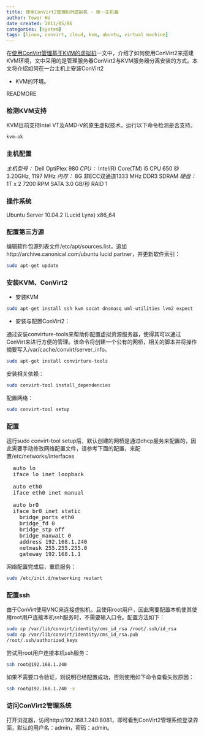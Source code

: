 ```yaml
---
title: 使用ConVirt2管理KVM虚拟机 - 单一主机篇
author: Tower He
date_created: 2011/05/06
categories: [system]
tags: [linux, convirt, cloud, kvm, ubuntu, virtual machine]
---
```


在[使用ConVirt管理基于KVM的虚拟机](http://hetao.im/2011/04/04/%E4%BD%BF%E7%94%A8convirt%E7%AE%A1%E7%90%86%E5%9F%BA%E4%BA%8Ekvm%E7%9A%84%E8%99%9A%E6%8B%9F%E6%9C%BA-%E5%AE%89%E8%A3%85%E7%AF%87)一文中，介绍了如何使用ConVirt2来搭建KVM环境，文中采用的是管理服务器ConVirt2与KVM服务器分离安装的方式。本文将介绍如何在一台主机上安装ConVirt2
+ KVM的环境。

READMORE

### 检测KVM支持

KVM目前支持Intel VT及AMD-V的原生虚拟技术。运行以下命令检测是否支持。

```bash
kvm-ok
```

### 主机配置

*主机型号：* Dell OptiPlex 980
*CPU：* Intel(R) Core(TM) i5 CPU 650 @ 3.20GHz, 1197 MHz
*内存：* 8G 非ECC双通道1333 MHz DDR3 SDRAM 
*硬盘：* 1T x 2 7200 RPM SATA 3.0 GB/秒 RAID 1

### 操作系统

Ubuntu Server 10.04.2 (Lucid Lynx) x86_64

### 配置第三方源

编辑软件包源列表文件/etc/apt/sources.list，追加http://archive.canonical.com/ubuntu
lucid partner，并更新软件索引：

```bash
sudo apt-get update
```

### 安装KVM、ConVirt2

* 安装KVM 

```bash
sudo apt-get install ssh kvm socat dnsmasq uml-utilities lvm2 expect
```

* 安装与配置ConVirt2：

通过安装convirture-tools来帮助你配置虚拟资源服务器，使得其可以通过ConVirt来进行方便的管理。该命令将创建一个公有的网桥，相关的脚本并将操作摘要写入/var/cache/convirt/server_info。

```bash
sudo apt-get install convirture-tools
```

安装相关依赖：

```bash
sudo convirt-tool install_dependencies
```

配置网络：

```bash
sudo convirt-tool setup
```

### 配置

运行sudo convirt-tool
setup后，默认创建的网桥是通过dhcp服务来配置的，因此需要手动修改网络配置文件，请参考下面的配置，来配置/etc/networks/interfaces

<pre>
  auto lo
  iface lo inet loopback

  auto eth0
  iface eth0 inet manual

  auto br0
  iface br0 inet static
    bridge_ports eth0
    bridge_fd 0
    bridge_stp off
    bridge_maxwait 0
    address 192.168.1.240
    netmask 255.255.255.0
    gateway 192.168.1.1
</pre>

网络配置完成后，重启服务：

```bash
sudo /etc/init.d/networking restart
```

### 配置ssh

由于ConVirt使用VNC来连接虚拟机，且使用root用户，因此需要配置本机使其使用root用户连接本机ssh服务时，不需要输入口令。配置方法如下：

```bash
sudo cp /var/lib/convirt/identity/cms_id_rsa /root/.ssh/id_rsa
sudo cp /var/lib/convirt/identity/cms_id_rsa.pub
/root/.ssh/authorized_keys
```

尝试用root用户连接本机ssh服务：

```bash
ssh root@192.168.1.240
```

如果不需要口令验证，则说明已经配置成功，否则使用如下命令查看失败原因：

```bash
ssh root@192.168.1.240 -v
```

### 访问ConVirt2管理系统

打开浏览器，访问http://192.168.1.240:8081，即可看到ConVirt2管理系统登录界面，默认的用户名：admin，密码：admin。
